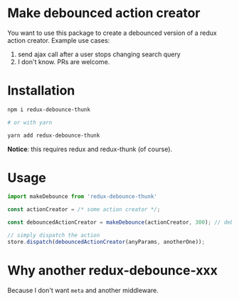# Make debounced action creator

You want to use this package to create a debounced version of a redux action creator.
Example use cases:

1. send ajax call after a user stops changing search query
2. I don't know. PRs are welcome.

# Installation

```sh
npm i redux-debounce-thunk

# or with yarn

yarn add redux-debounce-thunk
```

**Notice**: this requires redux and redux-thunk (of course).

# Usage

```js
import makeDebounce from 'redux-debounce-thunk'

const actionCreator = /* some action creator */;

const debouncedActionCreator = makeDebounce(actionCreator, 300); // debounce 300ms

// simply dispatch the action
store.dispatch(debouncedActionCreator(anyParams, anotherOne));
```

# Why another redux-debounce-xxx

Because I don't want `meta` and another middleware.
